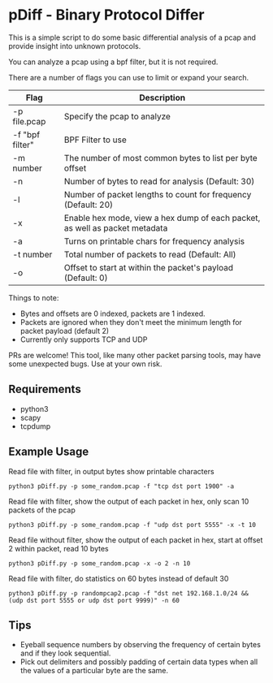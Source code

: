 # pDiff - Binary Protocol Differ

This is a simple script to do some basic differential analysis of a pcap and provide insight 
into unknown protocols.

You can analyze a pcap using a bpf filter, but it is not required.

There are a number of flags you can use to limit or expand your search.

| Flag | Description |
|------|-------------|
| -p file.pcap | Specify the pcap to analyze |
| -f "bpf filter" | BPF Filter to use |
| -m number | The number of most common bytes to list per byte offset |
| -n | Number of bytes to read for analysis (Default: 30) |
| -l | Number of packet lengths to count for frequency (Default: 20) |
| -x | Enable hex mode, view a hex dump of each packet, as well as packet metadata |
| -a | Turns on printable chars for frequency analysis |
| -t number | Total number of packets to read (Default: All) |
| -o | Offset to start at within the packet's payload (Default: 0) |

Things to note:

- Bytes and offsets are 0 indexed, packets are 1 indexed.
- Packets are ignored when they don't meet the minimum length for packet payload (default 2)
- Currently only supports TCP and UDP

PRs are welcome! This tool, like many other packet parsing tools, may have some unexpected bugs. Use at your own risk.

## Requirements

- python3 
- scapy
- tcpdump

## Example Usage

Read file with filter, in output bytes show printable characters

    python3 pDiff.py -p some_random.pcap -f "tcp dst port 1900" -a

Read file with filter, show the output of each packet in hex, only scan 10 packets of the pcap

    python3 pDiff.py -p some_random.pcap -f "udp dst port 5555" -x -t 10

Read file without filter, show the output of each packet in hex, start at offset 2 within packet, read 10 bytes

    python3 pDiff.py -p some_random.pcap -x -o 2 -n 10 

Read file with filter, do statistics on 60 bytes instead of default 30

    python3 pDiff.py -p randompcap2.pcap -f "dst net 192.168.1.0/24 && (udp dst port 5555 or udp dst port 9999)" -n 60

## Tips 

- Eyeball sequence numbers by observing the frequency of certain bytes and if they look sequential.
- Pick out delimiters and possibly padding of certain data types when all the values of a particular byte are the same.
